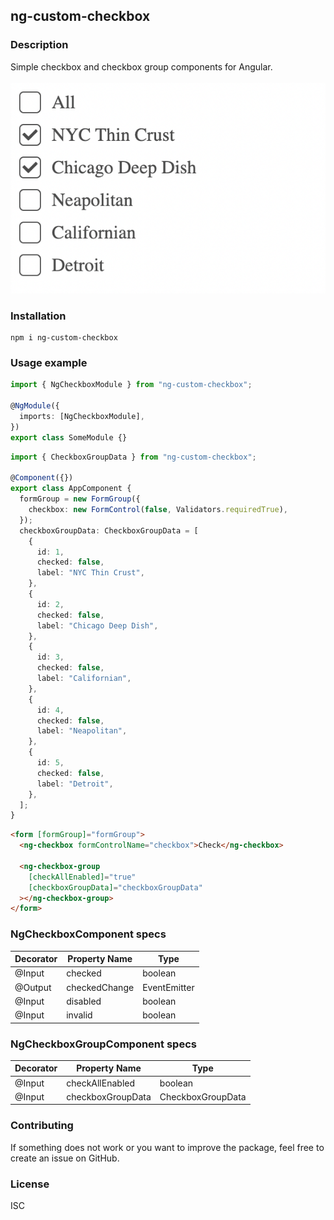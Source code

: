 ## ng-custom-checkbox

### Description

Simple checkbox and checkbox group components for Angular.
<br>
<br>
![Example](https://github.com/datomarjanidze/ng-custom-checkbox/blob/main/projects/ng-checkbox/checkbox-group-example.png?raw=true)

### Installation

```console
npm i ng-custom-checkbox
```

### Usage example

```typescript
import { NgCheckboxModule } from "ng-custom-checkbox";

@NgModule({
  imports: [NgCheckboxModule],
})
export class SomeModule {}
```

```typescript
import { CheckboxGroupData } from "ng-custom-checkbox";

@Component({})
export class AppComponent {
  formGroup = new FormGroup({
    checkbox: new FormControl(false, Validators.requiredTrue),
  });
  checkboxGroupData: CheckboxGroupData = [
    {
      id: 1,
      checked: false,
      label: "NYC Thin Crust",
    },
    {
      id: 2,
      checked: false,
      label: "Chicago Deep Dish",
    },
    {
      id: 3,
      checked: false,
      label: "Californian",
    },
    {
      id: 4,
      checked: false,
      label: "Neapolitan",
    },
    {
      id: 5,
      checked: false,
      label: "Detroit",
    },
  ];
}
```

```html
<form [formGroup]="formGroup">
  <ng-checkbox formControlName="checkbox">Check</ng-checkbox>

  <ng-checkbox-group
    [checkAllEnabled]="true"
    [checkboxGroupData]="checkboxGroupData"
  ></ng-checkbox-group>
</form>
```

### NgCheckboxComponent specs

<table>
  <thead>
    <tr>
      <th>Decorator</th>
      <th>Property Name</th>
      <th>Type</th>
    </tr>
  </thead>

  <tbody>
    <tr>
      <td>@Input</td>
      <td>checked</td>
      <td>boolean</td>
    </tr>
    <tr>
      <td>@Output</td>
      <td>checkedChange</td>
      <td>EventEmitter<boolean></td>
    </tr>
    <tr>
      <td>@Input</td>
      <td>disabled</td>
      <td>boolean</td>
    </tr>
    <tr>
      <td>@Input</td>
      <td>invalid</td>
      <td>boolean</td>
    </tr>
  </tbody>
</table>

### NgCheckboxGroupComponent specs

<table>
  <thead>
    <tr>
      <th>Decorator</th>
      <th>Property Name</th>
      <th>Type</th>
    </tr>
  </thead>

  <tbody>
    <tr>
      <td>@Input</td>
      <td>checkAllEnabled</td>
      <td>boolean</td>
    </tr>
    <tr>
      <td>@Input</td>
      <td>checkboxGroupData</td>
      <td>CheckboxGroupData</td>
    </tr>
  </tbody>
</table>

### Contributing

If something does not work or you want to improve the package, feel free
to create an issue on GitHub.

### License

ISC
